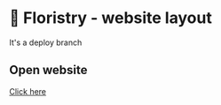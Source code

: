 # 💐  Floristry - website layout

It's a deploy branch

## Open website

[Click here](https://dariathehuman.github.io/floristry/)
